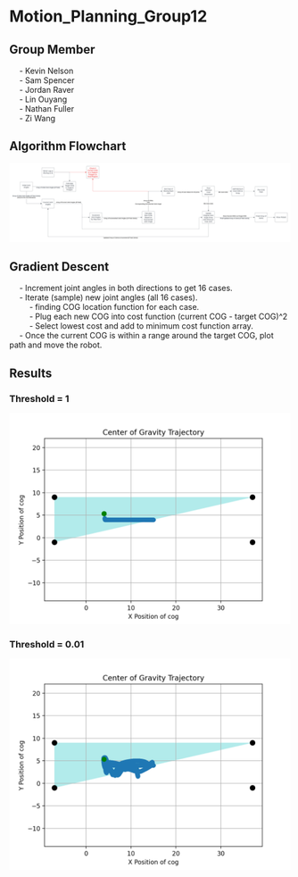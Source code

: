 # Motion_Planning_Group12

## Group Member
&emsp; - Kevin Nelson\
&emsp; - Sam Spencer\
&emsp; - Jordan Raver\
&emsp; - Lin Ouyang\
&emsp; - Nathan Fuller\
&emsp; - Zi Wang

## Algorithm Flowchart
![alt text](https://github.com/Zi-23/Motion_Planning_Group12/blob/895ce2a9f00716a7a2e42dff2a2df886daa95509/AlgorithmFlowchart.png?raw=true)

## Gradient Descent
&emsp; - Increment joint angles in both directions to get 16 cases.\
&emsp; - Iterate (sample) new joint angles (all 16 cases).\
&emsp; &emsp; - finding COG location function for each case.\
&emsp; &emsp; - Plug each new COG into cost function (current COG - target COG)^2\
&emsp; &emsp; - Select lowest cost and add to minimum cost function array.\
&emsp; - Once the current COG is within a range around the target COG, plot path and move the robot.

## Results
### Threshold = 1
![alt text](https://github.com/Zi-23/Motion_Planning_Group12/blob/ea71bf7befedcb01c6833589b85e1c8d2b6aa8ee/COG_Plot_Threshold_1.png?raw=true)

### Threshold = 0.01
![alt text](https://github.com/Zi-23/Motion_Planning_Group12/blob/ea71bf7befedcb01c6833589b85e1c8d2b6aa8ee/COG_Plot_Threshold_0_01.png?raw=true)
